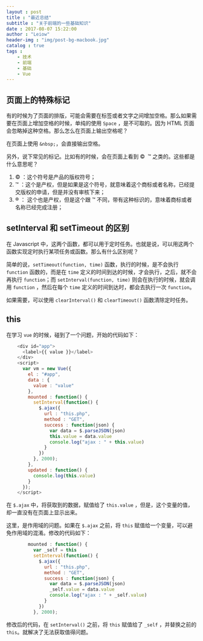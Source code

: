 ```yaml
---
layout : post
title : "最近总结"
subtitle : "关于前端的一些基础知识"
date : 2017-08-07 15:22:00
author : "Leiow"
header-img : "img/post-bg-macbook.jpg"
catalog : true
tags : 
    - 技术
    - 前端
    - 基础
    - Vue
---
```


## 页面上的特殊标记

有的时候为了页面的排版，可能会需要在标签或者文字之间增加空格。那么如果需要在页面上增加空格的时候，单纯的使用 `Space` ，是不可取的。因为 HTML 页面会忽略掉这种空格。那么怎么在页面上输出空格呢？

在页面上使用 `&nbsp;`，会直接输出空格。

另外，说下常见的标记。比如有的时候，会在页面上看到  &copy;&nbsp;&nbsp;&trade; 之类的。这些都是什么意思呢？

1. &copy; ：这个符号是产品的版权符号；
2. &trade; ：这个是产权，但是如果是这个符号，就意味着这个商标或者名称，已经提交版权的申请，但是并没有审核下来；
3. &reg; ： 这个也是产权，但是这个跟 &trade; 不同，带有这种标识的，意味着商标或者名称已经完成注册；

## setInterval 和 setTimeout 的区别

在 Javascript 中，这两个函数，都可以用于定时任务。也就是说，可以用这两个函数实现定时执行某项任务或函数。那么有什么区别呢？

简单的说，`setTimeout(function, time)` 函数，执行的时候，是不会执行 `function` 函数的，而是在 `time` 定义的时间到达的时候，才会执行，之后，就不会再执行 `function`；而 `setInterval(function, time)` 则会在执行的时候，就会调用 `function` ，然后在每个 `time` 定义的时间到达时，都会去执行一次 `function`。

如果需要，可以使用 `clearInterval()` 和 `clearTimeout()` 函数清除定时任务。

## this

在学习 `vue` 的时候，碰到了一个问题，开始的代码如下：

```js
    <div id="app">
      <label>{{ value }}</label>
    </div>
    <script>
      var vm = new Vue({
        el : "#app",
        data : {
          value : "value"
        },
        mounted : function() {
          setInterval(function() {
            $.ajax({
              url : "this.php",
              method : "GET",
              success : function(json) {
                var data = $.parseJSON(json)
                this.value = data.value
                console.log("ajax : " + this.value)
              }
            })
          }, 2000);
        },
        updated : function() {
          console.log(this.value)
        }
      });
    </script>
```

在 `$.ajax` 中，将获取到的数据，赋值给了 `this.value` ，但是，这个变量的值，却一直没有在页面上显示出来。

这里，是作用域的问题。如果在 `$.ajax` 之前，将 `this` 赋值给一个变量，可以避免作用域的混淆。修改的代码如下：

```js
        mounted : function() {
          var _self = this
          setInterval(function() {
            $.ajax({
              url : "this.php",
              method : "GET",
              success : function(json) {
                var data = $.parseJSON(json)
                _self.value = data.value
                console.log("ajax : " + _self.value)
              }
            })
          }, 2000);
```

修改后的代码，在 `setInterval()` 之前，将 `this` 赋值给了 `_self` ，并替换之前的 `this`。就解决了无法获取值得问题。




